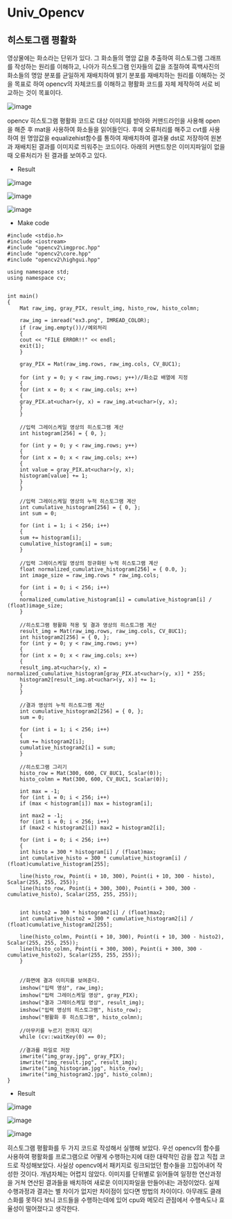 # Univ_Opencv

## 히스토그램 평활화

영상물에는 화소라는 단위가 있다. 그 화소들의 명암 값을 추출하여 히스토그램 그래프를 작성하는 원리를 이해하고, 나아가 히스토그램 인자들의 값을 조절하여 흑백사진의 화소들의 명암 분포를 균일하게 재배치하여 밝기 분포를 재배치하는 원리를 이해하는 것을 목표로 하여 opencv의 자체코드를 이해하고 평활화 코드를 자체 제작하여 서로 비교하는 것이 목표이다.

![image](https://user-images.githubusercontent.com/26988563/162623521-7d44bfd7-5635-410f-a881-c5092bd4bf38.png)

opencv 히스토그램 평활화 코드로 대상 이미지를 받아와 커맨드라인을 사용해 open을 해준 후 mat을 사용하여 화소들을 읽어들인다. 후에 오류처리를 해주고 cvt를 사용하여 원 명암값을 equalizehist함수를 통하여 재배치하여 결과물 dst로 저장하여 원본과 재배치된 결과를 이미지로 띄워주는 코드이다. 아래의 커맨드창은 이미지파일이 없을 때 오류처리가 된 결과를 보여주고 있다.

* Result

![image](https://user-images.githubusercontent.com/26988563/162623526-5f0a9d23-b01b-4ebb-9742-9bb868cd01f8.png)

![image](https://user-images.githubusercontent.com/26988563/162623528-17fc1300-892a-45d3-9cc1-4a4d623f3d19.png)

![image](https://user-images.githubusercontent.com/26988563/162623534-a9a957d4-8ff2-40f1-a2b2-a03c4f3e11aa.png)

* Make code

```
#include <stdio.h>
#include <iostream>
#include "opencv2\imgproc.hpp"
#include "opencv2\core.hpp"
#include "opencv2\highgui.hpp"

using namespace std;
using namespace cv;


int main()
{
	Mat raw_img, gray_PIX, result_img, histo_row, histo_colmn;

	raw_img = imread("ex3.png", IMREAD_COLOR);
	if (raw_img.empty())//예외처리
	{
	cout << "FILE ERROR!!" << endl;
	exit(1);
	}

	gray_PIX = Mat(raw_img.rows, raw_img.cols, CV_8UC1);

	for (int y = 0; y < raw_img.rows; y++)//화소값 배열에 지정
	{
	for (int x = 0; x < raw_img.cols; x++)
	{
	gray_PIX.at<uchar>(y, x) = raw_img.at<uchar>(y, x);
	}
	}

	//입력 그레이스케일 영상의 히스토그램 계산
	int histogram[256] = { 0, };

	for (int y = 0; y < raw_img.rows; y++)
	{
	for (int x = 0; x < raw_img.cols; x++)
	{
	int value = gray_PIX.at<uchar>(y, x);
	histogram[value] += 1;
	}
	}

	//입력 그레이스케일 영상의 누적 히스토그램 계산
	int cumulative_histogram[256] = { 0, };
	int sum = 0;

	for (int i = 1; i < 256; i++)
	{
	sum += histogram[i];
	cumulative_histogram[i] = sum;
	}

	//입력 그레이스케일 영상의 정규화된 누적 히스토그램 계산
	float normalized_cumulative_histogram[256] = { 0.0, };
	int image_size = raw_img.rows * raw_img.cols;

	for (int i = 0; i < 256; i++)
	{
	normalized_cumulative_histogram[i] = cumulative_histogram[i] / (float)image_size;
	}

	//히스토그램 평활화 적용 및 결과 영상의 히스토그램 계산
	result_img = Mat(raw_img.rows, raw_img.cols, CV_8UC1);
	int histogram2[256] = { 0, };
	for (int y = 0; y < raw_img.rows; y++)
	{
	for (int x = 0; x < raw_img.cols; x++)
	{
	result_img.at<uchar>(y, x) = normalized_cumulative_histogram[gray_PIX.at<uchar>(y, x)] * 255;
	histogram2[result_img.at<uchar>(y, x)] += 1;
	}
	}

	//결과 영상의 누적 히스토그램 계산
	int cumulative_histogram2[256] = { 0, };
	sum = 0;

	for (int i = 1; i < 256; i++)
	{
	sum += histogram2[i];
	cumulative_histogram2[i] = sum;
	}

	//히스토그램 그리기
	histo_row = Mat(300, 600, CV_8UC1, Scalar(0));
	histo_colmn = Mat(300, 600, CV_8UC1, Scalar(0));

	int max = -1;
	for (int i = 0; i < 256; i++)
	if (max < histogram[i]) max = histogram[i];

	int max2 = -1;
	for (int i = 0; i < 256; i++)
	if (max2 < histogram2[i]) max2 = histogram2[i];

	for (int i = 0; i < 256; i++)
	{
	int histo = 300 * histogram[i] / (float)max;
	int cumulative_histo = 300 * cumulative_histogram[i] / (float)cumulative_histogram[255];

	line(histo_row, Point(i + 10, 300), Point(i + 10, 300 - histo), Scalar(255, 255, 255));
	line(histo_row, Point(i + 300, 300), Point(i + 300, 300 - cumulative_histo), Scalar(255, 255, 255));


	int histo2 = 300 * histogram2[i] / (float)max2;
	int cumulative_histo2 = 300 * cumulative_histogram2[i] / (float)cumulative_histogram2[255];

	line(histo_colmn, Point(i + 10, 300), Point(i + 10, 300 - histo2), Scalar(255, 255, 255));
	line(histo_colmn, Point(i + 300, 300), Point(i + 300, 300 - cumulative_histo2), Scalar(255, 255, 255));
	}


	//화면에 결과 이미지를 보여준다.
	imshow("입력 영상", raw_img);
	imshow("입력 그레이스케일 영상", gray_PIX);
	imshow("결과 그레이스케일 영상", result_img);
	imshow("입력 영상의 히스토그램", histo_row);
	imshow("평활화 후 히스토그램", histo_colmn);

	//아무키를 누르기 전까지 대기
	while (cv::waitKey(0) == 0);

	//결과를 파일로 저장
	imwrite("img_gray.jpg", gray_PIX);
	imwrite("img_result.jpg", result_img);
	imwrite("img_histogram.jpg", histo_row);
	imwrite("img_histogram2.jpg", histo_colmn);
}
```

* Result

![image](https://user-images.githubusercontent.com/26988563/162623542-f38edd17-52bc-4a1a-bc8a-2a1b8a7bbe4f.png)

![image](https://user-images.githubusercontent.com/26988563/162623546-be4cff5a-6777-41f2-ab87-833e8376c214.png)

![image](https://user-images.githubusercontent.com/26988563/162623548-653c093d-5658-436b-8c25-2ea400477937.png)

히스토그램 평활화를 두 가지 코드로 작성해서 실행해 보았다. 우선 opencv의 함수를 사용하여 평활화를 프로그램으로 어떻게 수행하는지에 대한 대략적인 감을 잡고 직접 코드로 작성해보았다. 사실상 opencv에서 패키지로 링크되었던 함수들을 끄집어내어 작성한 것이다. 개념자체는 어렵지 않았다. 이미지를 단위별로 읽어들여 일정한 연산과정을 거쳐 연산된 결과들을 배치하여 새로운 이미지파일을 만들어내는 과정이었다. 실제 수행과정과 결과는 별 차이가 없지만 차이점이 있다면 방법의 차이이다. 아무래도 클래스화를 못하다 보니 코드들을 수행하는데에 있어 cpu와 메모리 관점에서 수행속도나 효율성이 떨어졌다고 생각한다.

